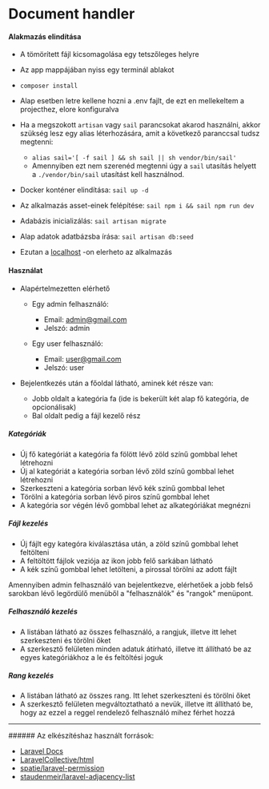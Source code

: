 # Document handler

#### Alakmazás elindítása

* A tömörített fájl kicsomagolása egy tetszőleges helyre

* Az app mappájában nyiss egy terminál ablakot

* `composer install`

* Alap esetben letre kellene hozni a .env fajlt, de ezt en mellekeltem a projecthez, elore konfiguralva

* Ha a megszokott `artisan` vagy `sail` parancsokat akarod használni, akkor szükség lesz egy alias léterhozására, amit a következő paranccsal tudsz megtenni:
  * `alias sail='[ -f sail ] && sh sail || sh vendor/bin/sail'`
  * Amennyiben ezt nem szerenéd megtenni úgy a `sail` utasítás helyett a `./vendor/bin/sail` utasítást kell használnod.

* Docker konténer elindítása: `sail up -d`

* Az alkalmazás asset-einek felépítése: `sail npm i && sail npm run dev`

* Adabázis inicializálás: `sail artisan migrate`

* Alap adatok adatbázsba írása: `sail artisan db:seed`

* Ezutan a [localhost](https://localhost) -on elerheto az alkalmazás

#### Használat

* Alapértelmezetten elérhető
  * Egy admin felhasználó:
    * Email: admin@gmail.com
    * Jelszó: admin

  * Egy user felhasználó:
    * Email: user@gmail.com
    * Jelszó: user

* Bejelentkezés után a főoldal látható, aminek két része van:
  * Jobb oldalt a kategória fa (ide is bekerült két alap fő kategória, de opcionálisak)
  * Bal oldalt pedig a fájl kezelő rész

##### Kategóriák

* Új fő kategóriát a kategória fa fölött lévő zöld színű gombbal lehet létrehozni
* Új al kategóriát a kategória sorban lévő zöld színű gombbal lehet létrehozni
* Szerkeszteni a kategória sorban lévő kék színű gombbal lehet
* Törölni a kategória sorban lévő piros színű gombbal lehet
* A kategória sor végén lévő gombbal lehet az alkategóriákat megnézni

##### Fájl kezelés

* Új fájlt egy kategóra kiválasztása után, a zöld színű gombbal lehet feltölteni
* A feltöltött fájlok veziója az ikon jobb felő sarkában látható
* A kék színű gombbal lehet letölteni, a pirossal törölni az adott fájlt


Amennyiben admin felhasználó van bejelentkezve, elérhetőek a jobb felső sarokban lévő legördülő menüből a "felhasználók" és "rangok" menüpont.

##### Felhasználó kezelés
* A listában látható az összes felhasználó, a rangjuk, illetve itt lehet szerkeszteni és törölni őket
* A szerkesztő felületen minden adatuk átírható, illetve itt állítható be az egyes kategóriákhoz a le és feltöltési joguk
##### Rang kezelés
* A listában látható az összes rang. Itt lehet szerkeszteni és törölni őket
* A szerkesztő felületen megváltoztatható a nevük, illetve itt állítható be, hogy az ezzel a reggel rendelező felhasználó mihez férhet hozzá

---

###### Az elkészítéshaz használt források:

* [Laravel Docs](https://laravel.com/docs)
* [LaravelCollective/html](https://github.com/LaravelCollective/html)
* [spatie/laravel-permission](https://github.com/spatie/laravel-permission)
* [staudenmeir/laravel-adjacency-list](https://github.com/staudenmeir/laravel-adjacency-list)
